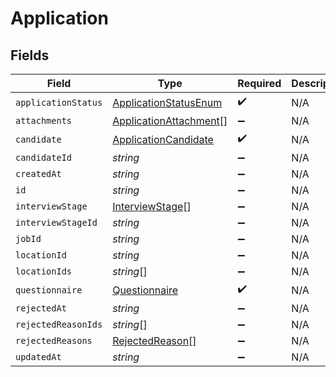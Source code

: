 # Application


## Fields

| Field                                                                   | Type                                                                    | Required                                                                | Description                                                             |
| ----------------------------------------------------------------------- | ----------------------------------------------------------------------- | ----------------------------------------------------------------------- | ----------------------------------------------------------------------- |
| `applicationStatus`                                                     | [ApplicationStatusEnum](../../models/shared/applicationstatusenum.md)   | :heavy_check_mark:                                                      | N/A                                                                     |
| `attachments`                                                           | [ApplicationAttachment](../../models/shared/applicationattachment.md)[] | :heavy_minus_sign:                                                      | N/A                                                                     |
| `candidate`                                                             | [ApplicationCandidate](../../models/shared/applicationcandidate.md)     | :heavy_check_mark:                                                      | N/A                                                                     |
| `candidateId`                                                           | *string*                                                                | :heavy_minus_sign:                                                      | N/A                                                                     |
| `createdAt`                                                             | *string*                                                                | :heavy_minus_sign:                                                      | N/A                                                                     |
| `id`                                                                    | *string*                                                                | :heavy_minus_sign:                                                      | N/A                                                                     |
| `interviewStage`                                                        | [InterviewStage](../../models/shared/interviewstage.md)[]               | :heavy_minus_sign:                                                      | N/A                                                                     |
| `interviewStageId`                                                      | *string*                                                                | :heavy_minus_sign:                                                      | N/A                                                                     |
| `jobId`                                                                 | *string*                                                                | :heavy_minus_sign:                                                      | N/A                                                                     |
| `locationId`                                                            | *string*                                                                | :heavy_minus_sign:                                                      | N/A                                                                     |
| `locationIds`                                                           | *string*[]                                                              | :heavy_minus_sign:                                                      | N/A                                                                     |
| `questionnaire`                                                         | [Questionnaire](../../models/shared/questionnaire.md)                   | :heavy_check_mark:                                                      | N/A                                                                     |
| `rejectedAt`                                                            | *string*                                                                | :heavy_minus_sign:                                                      | N/A                                                                     |
| `rejectedReasonIds`                                                     | *string*[]                                                              | :heavy_minus_sign:                                                      | N/A                                                                     |
| `rejectedReasons`                                                       | [RejectedReason](../../models/shared/rejectedreason.md)[]               | :heavy_minus_sign:                                                      | N/A                                                                     |
| `updatedAt`                                                             | *string*                                                                | :heavy_minus_sign:                                                      | N/A                                                                     |
